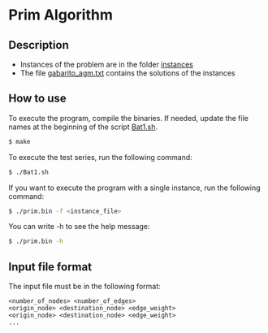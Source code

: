 # Prim Algorithm

## Description
- Instances of the problem are in the folder [instances](./instances)
- The file [gabarito_agm.txt](./gabarito_agm.txt) contains the solutions of the instances

## How to use

To execute the program, compile the binaries. If needed, update the file names at the beginning of the script [Bat1.sh](./Bat1.sh).

```bash
$ make
```

To execute the test series, run the following command:
```bash
$ ./Bat1.sh
```

If you want to execute the program with a single instance, run the following command:
```bash
$ ./prim.bin -f <instance_file>
```

You can write -h to see the help message:
```bash
$ ./prim.bin -h
```

## Input file format

The input file must be in the following format:

```
<number_of_nodes> <number_of_edges>
<origin_node> <destination_node> <edge_weight>
<origin_node> <destination_node> <edge_weight>
...
```
